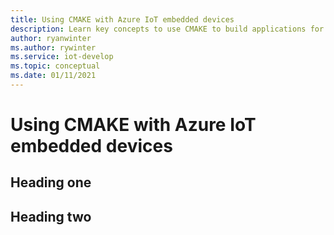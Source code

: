 ```yaml
---
title: Using CMAKE with Azure IoT embedded devices
description: Learn key concepts to use CMAKE to build applications for Azure IoT embedded devices.
author: ryanwinter
ms.author: rywinter
ms.service: iot-develop
ms.topic: conceptual
ms.date: 01/11/2021
---
```


# Using CMAKE with Azure IoT embedded devices 

## Heading one

## Heading two
